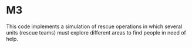 # M3
This code implements a simulation of rescue operations in which several units (rescue teams) must explore different areas to find people in need of help.
